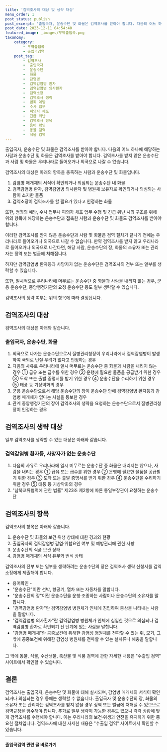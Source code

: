 ```yaml
---
title: '검역조사의 대상 및 생략 대상'
menu_order: 1
post_status: publish
post_excerpt: '출입국자, 운송수단 및 화물은 검역조사를 받아야 합니다. 다음의 어느 하나에 해당하는 사람과 운송수단 및 화물은 검역조사를 받아야 합니다. 검역조사를 받지 않은 운송수단과 사람 및 화물은 우리나라로 들어오거나 외국으로 나갈 수 없습니다.'
post_date: 2023-12-11 04:54:40
featured_image: _images/무역출입국.png
taxonomy:
    category:
        - 무역출입국
        - 출입국검역
    post_tag:
        - 검역조사
        -  출입국자
        -  운송수단
        -  화물
        -  감염병
        -  검역감염병 환자
        -  검역감염병 의사환자
        -  검역소장
        -  검역조사 생략
        -  범죄 예방
        -  수사 업무
        -  피의자 체포
        -  긴급 위난
        -  검역조사 항목
        -  용어 확인
        -  동물 검역
        -  식물 검역
---
```



출입국자, 운송수단 및 화물은 검역조사를 받아야 합니다. 다음의 어느 하나에 해당하는 사람과 운송수단 및 화물은 검역조사를 받아야 합니다. 검역조사를 받지 않은 운송수단과 사람 및 화물은 우리나라로 들어오거나 외국으로 나갈 수 없습니다.

검역조사의 대상은 아래의 항목을 충족하는 사람과 운송수단 및 화물입니다.

1. 감염병 매개체의 서식이 확인되거나 의심되는 운송수단 내 화물
2. 검역감염병 환자, 검역감염병 의사환자 및 병원체 보유자로 확인되거나 의심되는 사람이 소지한 물품
3. 검역소장이 검역조사를 할 필요가 있다고 인정하는 화물

또한, 범죄의 예방, 수사 업무나 피의자 체포 업무 수행 및 긴급 위난 시의 구조를 위해 위의 항목에 해당하는 운송수단과 접촉한 사람과 운송수단 및 화물도 검역조사를 받아야 합니다.

이러한 검역조사를 받지 않은 운송수단과 사람 및 화물은 검역 절차가 끝나기 전에는 우리나라로 들어오거나 외국으로 나갈 수 없습니다. 만약 검역조사를 받지 않고 우리나라로 들어오거나 외국으로 나간다면, 해당 사람, 운송수단의 장, 화물의 소유자 또는 관리자는 징역 또는 벌금에 처해집니다.

하지만 검역감염병 환자등과 사망자가 없는 운송수단은 검역조사의 전부 또는 일부를 생략할 수 있습니다.

또한, 일시적으로 우리나라에 머무르는 운송수단 중 화물과 사람을 내리지 않는 경우, 군용 운송수단, 중앙행정기관의 요청 운송수단 등도 일부 생략할 수 있습니다.

검역조사의 생략 여부는 위의 항목에 따라 결정됩니다. 

## 검역조사의 대상

검역조사의 대상은 아래와 같습니다.

### 출입국자, 운송수단, 화물

1. 외국으로 나가는 운송수단으로서 질병관리청장이 우리나라에서 검역감염병이 발생하여 국외로 번질 우려가 없다고 인정하는 경우
2. 다음의 사유로 우리나라에 일시 머무르는 운송수단 중 화물과 사람을 내리지 않는 경우
   ① 급유 또는 급수를 위한 경우
   ② 운행에 필요한 물품을 공급받기 위한 경우
   ③ 도착 또는 출발 증명서를 받기 위한 경우
   ④ 운송수단을 수리하기 위한 경우
   ⑤ 태풍 등 기상악화의 경우
3. 군용 운송수단으로서 해당 운송수단의 장이 운송수단 안에 검역감염병 환자등과 감염병 매개체가 없다는 사실을 통보한 경우
4. 관계 중앙행정기관의 장이 검역조사의 생략을 요청하는 운송수단으로서 질병관리청장이 인정하는 경우

## 검역조사의 생략 대상

일부 검역조사를 생략할 수 있는 대상은 아래와 같습니다.

### 검역감염병 환자등, 사망자가 없는 운송수단

1. 다음의 사유로 우리나라에 일시 머무르는 운송수단 중 화물은 내리지는 않으나, 사람을 내리는 경우
   ① 급유 또는 급수를 위한 경우
   ② 운행에 필요한 물품을 공급받기 위한 경우
   ③ 도착 또는 출발 증명서를 받기 위한 경우
   ④ 운송수단을 수리하기 위한 경우
   ⑤ 태풍 등 기상악화의 경우
2. "남북교류협력에 관한 법률" 제23조 제2항에 따른 통일부장관이 요청하는 운송수단

## 검역조사의 항목

검역조사의 항목은 아래와 같습니다.

1. 운송수단 및 화물의 보건·위생 상태에 대한 경과와 현황
2. 출입국자의 검역감염병 감염·위험요인 여부 및 예방관리에 관한 사항
3. 운송수단의 식품 보관 상태
4. 감염병 매개체의 서식 유무와 번식 상태

검역조사의 전부 또는 일부를 생략하려는 운송수단의 장은 검역조사 생략 신청서를 검역소장에게 제출해야 합니다.

- 용어확인 -
- "운송수단"이란 선박, 항공기, 열차 또는 자동차를 말합니다.
- "운송수단의 장"이란 운송수단을 운행·조종하는 사람이나 운송수단의 소유자를 말합니다.
- "검역감염병 환자"란 검역감염병 병원체가 인체에 침입하여 증상을 나타내는 사람을 말합니다.
- "검역감염병 의사환자"란 검역감염병 병원체가 인체에 침입한 것으로 의심되나 검역감염병 환자로 확인되기 전 단계에 있는 사람을 말합니다.
- "감염병 매개체"란 공중보건에 위해한 감염성 병원체를 전파할 수 있는 쥐, 모기, 그 밖에 공중보건에 위해한 감염성 병원체를 전파할 수 있는 설치류나 해충을 말합니다.

그 밖에 동물, 식물, 수산생물, 축산물 및 식품 검역에 관한 자세한 내용은 "수출입 검역" 사이트에서 확인할 수 있습니다.

## 결론

검역조사는 출입국자, 운송수단 및 화물에 대해 실시되며, 감염병 매개체의 서식이 확인되거나 의심되는 경우 등에는 생략할 수 없습니다. 출입국자 및 운송수단의 장, 화물의 소유자 또는 관리자는 검역조사를 받지 않을 경우 징역 또는 벌금에 처해질 수 있으므로 검역규정을 엄수해야 합니다. 추가로 일부 생략이 가능한 경우도 있으니 각각 상황에 맞게 검역조사를 수행해야 합니다. 이는 우리나라의 보건·위생과 안전을 유지하기 위한 중요한 절차입니다. 검역조사에 대한 자세한 내용은 "수출입 검역" 사이트에서 확인할 수 있습니다.
<!-- wp:separator -->
<hr class="wp-block-separator has-alpha-channel-opacity"/>
<!-- /wp:separator -->

<!-- wp:group {"backgroundColor":"base","layout":{"type":"constrained"}} -->
<div class="wp-block-group has-base-background-color has-background"><!-- wp:paragraph {"align":"center","fontSize":"medium"} -->
<p class="has-text-align-center has-large-font-size"><strong>출입국검역 관련 글 바로가기</strong></p>
<!-- /wp:paragraph -->


<!-- wp:latest-posts
{"categories":[{"id":14934,"count":19,"description":"","link":"https://uknowlaw.com/category/%ec%b6%9c%ec%9e%85%ea%b5%ad%ea%b2%80%ec%97%ad/","name":"출입국검역","slug":"출입국검역","taxonomy":"category","parent":0,"meta":[],"_links":{"self":[{"href":"https://uknowlaw.com/wp-json/wp/v2/categories/14934"}],"collection":[{"href":"https://uknowlaw.com/wp-json/wp/v2/categories"}],"about":[{"href":"https://uknowlaw.com/wp-json/wp/v2/taxonomies/category"}],"wp:post_type":[{"href":"https://uknowlaw.com/wp-json/wp/v2/posts?categories=14934"}],"curies":[{"name":"wp","href":"https://api.w.org/{rel}","templated":true}]}}],"postsToShow":100,"excerptLength":28,"postLayout":"grid","columns":2,"featuredImageAlign":"left","featuredImageSizeSlug":"large","fontSize":"small"} /--></div>
<!-- /wp:group -->